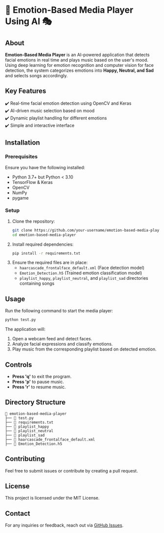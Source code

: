 # 🎵 Emotion-Based Media Player Using AI 🎭  

## About  
**Emotion-Based Media Player** is an AI-powered application that detects facial emotions in real time and plays music based on the user's mood. Using deep learning for emotion recognition and computer vision for face detection, the system categorizes emotions into **Happy, Neutral, and Sad** and selects songs accordingly.  

## Key Features  
✔️ Real-time facial emotion detection using OpenCV and Keras  
✔️ AI-driven music selection based on mood  
✔️ Dynamic playlist handling for different emotions  
✔️ Simple and interactive interface  

## Installation  
### Prerequisites  
Ensure you have the following installed:  
- Python 3.7+  but Python < 3.10
- TensorFlow & Keras  
- OpenCV  
- NumPy  
- pygame  

### Setup  
1. Clone the repository:  
   ```bash  
   git clone https://github.com/your-username/emotion-based-media-player.git  
   cd emotion-based-media-player  
   ```  
2. Install required dependencies:  
   ```bash  
   pip install -r requirements.txt  
   ```  
3. Ensure the required files are in place:  
   - `haarcascade_frontalface_default.xml` (Face detection model)  
   - `Emotion_Detection.h5` (Trained emotion classification model)  
   - `playlist_happy`, `playlist_neutral`, and `playlist_sad` directories containing songs  

## Usage  
Run the following command to start the media player:  
```bash  
python test.py  
```  
The application will:  
1. Open a webcam feed and detect faces.  
2. Analyze facial expressions and classify emotions.  
3. Play music from the corresponding playlist based on detected emotion.  

## Controls  
- **Press 'q'** to exit the program.  
- **Press 'p'** to pause music.  
- **Press 'r'** to resume music.  

## Directory Structure  
```  
📂 emotion-based-media-player  
├── 📜 test.py  
├── 📜 requirements.txt  
├── 📂 playlist_happy  
├── 📂 playlist_neutral  
├── 📂 playlist_sad  
├── 📜 haarcascade_frontalface_default.xml  
├── 📜 Emotion_Detection.h5  
```  

## Contributing  
Feel free to submit issues or contribute by creating a pull request.  

## License  
This project is licensed under the MIT License.  

## Contact  
For any inquiries or feedback, reach out via [GitHub Issues](https://github.com/your-username/emotion-based-media-player/issues).

